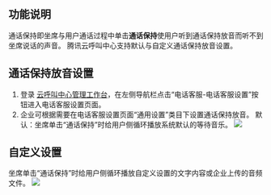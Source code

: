 ## 功能说明
通话保持即坐席与用户通话过程中单击**通话保持**使用户听到通话保持放音而听不到坐席说话的声音。 腾讯云呼叫中心支持默认与自定义通话保持放音设置。

## 通话保持放音设置
1. 登录 [云呼叫中心管理工作台](https://tccc.qcloud.com/)，在左侧导航栏点击“电话客服-电话客服设置”按钮进入电话客服设置页面。
2. 企业可根据需要在电话客服设置页面“通用设置”类目下设置通话保持放音。
默认：坐席单击“通话保持”时给用户侧循环播放系统默认的等待音乐。
![](https://qcloudimg.tencent-cloud.cn/raw/0e204ab2bb0a3c005db45a2011f2dc28.png)

## 自定义设置
坐席单击“通话保持”时给用户侧循环播放自定义设置的文字内容或企业上传的音频文件。
![](https://qcloudimg.tencent-cloud.cn/raw/8fb5d1271be25f4494bc64f4500b53c5.png)

